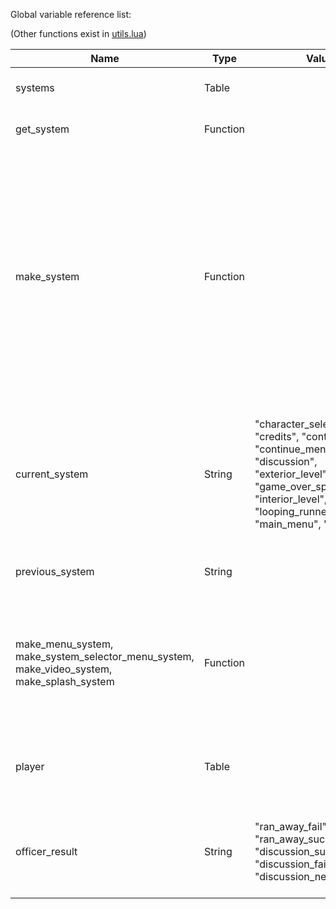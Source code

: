 Global variable reference list:

(Other functions exist in [utils.lua](../code/aab_utils.lua))

| Name                                                                                      | Type     | Values                                                                                                                                                                                                | Usage                                                                                                                                                                                                                                                                                                                    |
|-------------------------------------------------------------------------------------------|----------|-------------------------------------------------------------------------------------------------------------------------------------------------------------------------------------------------------|--------------------------------------------------------------------------------------------------------------------------------------------------------------------------------------------------------------------------------------------------------------------------------------------------------------------------|
| systems                                                                                   | Table    |                                                                                                                                                                                                       | Used internally by the engine to track systems.                                                                                                                                                                                                                                                                          |                                                                                                                                                                                                             |
| get_system                                                                                | Function |                                                                                                                                                                                                       | Used internally by the engine to load systems.                                                                                                                                                                                                                                                                           |
| make_system                                                                               | Function |                                                                                                                                                                                                       | This function should be used to register any systems. It takes three arguments. The first is the String id of the system you are adding. The second is a reference to a function, which will be called upon first load of that system. The third is a function that will be called every tick until the system finishes. |
| current_system                                                                            | String   | "character_selection_menu", "credits", "continue_menu", "continue_menu_splash", "discussion", "exterior_level", "game_over_splash", "intro", "interior_level", "looping_runner", "main_menu", "title" | This variable is used to switch between systems and indicate to the engine that your system is done. Simply set the variable to the String id of the next system to load.                                                                                                                                                |
| previous_system                                                                           | String   |                                                                                                                                                                                                       | Used internally by the engine to track when the system changes.                                                                                                                                                                                                                                                          |
| make_menu_system, make_system_selector_menu_system, make_video_system, make_splash_system | Function |                                                                                                                                                                                                       | These functions are convenience functions designed to easily produce various kinds of simple systems. See [splash](../code/aad_splash.lua), [menu](../code/aad_menu.lua) and [video](../code/aad_video.lua) for more details.                                                                                            |
| player                                                                                    | Table    |                                                                                                                                                                                                       | This table stores information on the player. For more details, see [the player format document](../docs/player_format.md)                                                                                                                                                                                                |
| officer_result                                                                            | String   | "ran_away_fail", "ran_away_success", "discussion_success", "discussion_fail", "discussion_neutral"                                                                                                    | This variable will store the result of a discussion/runner for when you return to the interior levels                                                                                                                                                                                                                    |


